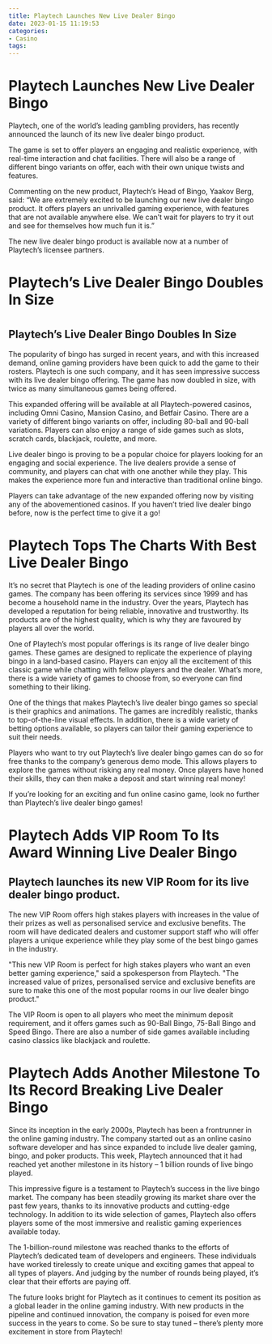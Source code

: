 ```yaml
---
title: Playtech Launches New Live Dealer Bingo
date: 2023-01-15 11:19:53
categories:
- Casino
tags:
---
```



#  Playtech Launches New Live Dealer Bingo

Playtech, one of the world’s leading gambling providers, has recently announced the launch of its new live dealer bingo product.

The game is set to offer players an engaging and realistic experience, with real-time interaction and chat facilities. There will also be a range of different bingo variants on offer, each with their own unique twists and features.

Commenting on the new product, Playtech’s Head of Bingo, Yaakov Berg, said: “We are extremely excited to be launching our new live dealer bingo product. It offers players an unrivalled gaming experience, with features that are not available anywhere else. We can’t wait for players to try it out and see for themselves how much fun it is.”

The new live dealer bingo product is available now at a number of Playtech’s licensee partners.

#  Playtech’s Live Dealer Bingo Doubles In Size

#

## Playtech’s Live Dealer Bingo Doubles In Size

The popularity of bingo has surged in recent years, and with this increased demand, online gaming providers have been quick to add the game to their rosters. Playtech is one such company, and it has seen impressive success with its live dealer bingo offering. The game has now doubled in size, with twice as many simultaneous games being offered.

This expanded offering will be available at all Playtech-powered casinos, including Omni Casino, Mansion Casino, and Betfair Casino. There are a variety of different bingo variants on offer, including 80-ball and 90-ball variations. Players can also enjoy a range of side games such as slots, scratch cards, blackjack, roulette, and more.

Live dealer bingo is proving to be a popular choice for players looking for an engaging and social experience. The live dealers provide a sense of community, and players can chat with one another while they play. This makes the experience more fun and interactive than traditional online bingo.

Players can take advantage of the new expanded offering now by visiting any of the abovementioned casinos. If you haven’t tried live dealer bingo before, now is the perfect time to give it a go!

#  Playtech Tops The Charts With Best Live Dealer Bingo

It’s no secret that Playtech is one of the leading providers of online casino games. The company has been offering its services since 1999 and has become a household name in the industry. Over the years, Playtech has developed a reputation for being reliable, innovative and trustworthy. Its products are of the highest quality, which is why they are favoured by players all over the world.

One of Playtech’s most popular offerings is its range of live dealer bingo games. These games are designed to replicate the experience of playing bingo in a land-based casino. Players can enjoy all the excitement of this classic game while chatting with fellow players and the dealer. What’s more, there is a wide variety of games to choose from, so everyone can find something to their liking.

One of the things that makes Playtech’s live dealer bingo games so special is their graphics and animations. The games are incredibly realistic, thanks to top-of-the-line visual effects. In addition, there is a wide variety of betting options available, so players can tailor their gaming experience to suit their needs.

Players who want to try out Playtech’s live dealer bingo games can do so for free thanks to the company’s generous demo mode. This allows players to explore the games without risking any real money. Once players have honed their skills, they can then make a deposit and start winning real money!

If you’re looking for an exciting and fun online casino game, look no further than Playtech’s live dealer bingo games!

#  Playtech Adds VIP Room To Its Award Winning Live Dealer Bingo

## Playtech launches its new VIP Room for its live dealer bingo product.

The new VIP Room offers high stakes players with increases in the value of their prizes as well as personalised service and exclusive benefits. The room will have dedicated dealers and customer support staff who will offer players a unique experience while they play some of the best bingo games in the industry.

"This new VIP Room is perfect for high stakes players who want an even better gaming experience," said a spokesperson from Playtech. "The increased value of prizes, personalised service and exclusive benefits are sure to make this one of the most popular rooms in our live dealer bingo product."

The VIP Room is open to all players who meet the minimum deposit requirement, and it offers games such as 90-Ball Bingo, 75-Ball Bingo and Speed Bingo. There are also a number of side games available including casino classics like blackjack and roulette.

#  Playtech Adds Another Milestone To Its Record Breaking Live Dealer Bingo

Since its inception in the early 2000s, Playtech has been a frontrunner in the online gaming industry. The company started out as an online casino software developer and has since expanded to include live dealer gaming, bingo, and poker products. This week, Playtech announced that it had reached yet another milestone in its history – 1 billion rounds of live bingo played.

This impressive figure is a testament to Playtech’s success in the live bingo market. The company has been steadily growing its market share over the past few years, thanks to its innovative products and cutting-edge technology. In addition to its wide selection of games, Playtech also offers players some of the most immersive and realistic gaming experiences available today.

The 1-billion-round milestone was reached thanks to the efforts of Playtech’s dedicated team of developers and engineers. These individuals have worked tirelessly to create unique and exciting games that appeal to all types of players. And judging by the number of rounds being played, it’s clear that their efforts are paying off.

The future looks bright for Playtech as it continues to cement its position as a global leader in the online gaming industry. With new products in the pipeline and continued innovation, the company is poised for even more success in the years to come. So be sure to stay tuned – there’s plenty more excitement in store from Playtech!